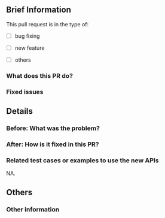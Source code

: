<!-- Please name your PR in the following way: [dir name] PR description -->
<!-- For example: [UI] Fix view button on the dashboards tab -->
<!-- or: [DOCS] Fixed typo on the first page -->

<!-- Please fill in the following information to help us review your PR more efficiently. -->

## Brief Information

This pull request is in the type of:

- [ ] bug fixing
- [ ] new feature
- [ ] others


### What does this PR do?

<!-- USE ONCE SENTENCE TO DESCRIBE WHAT THIS PR DOES. -->


### Fixed issues

<!--
- #xxxx: ...
-->


## Details

### Before: What was the problem?

<!-- DESCRIBE THE BUG OR REQUIREMENT HERE. -->

<!-- ADD SCREENSHOT HERE IF APPLICABLE. -->



### After: How is it fixed in this PR?

<!-- THE RESULT AFTER FIXING AND A SIMPLE EXPLANATION ABOUT HOW IT IS FIXED. -->

<!-- ADD SCREENSHOT HERE IF APPLICABLE. -->


### Related test cases or examples to use the new APIs

NA.



## Others

### Other information
